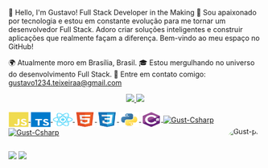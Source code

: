 👋 Hello, I'm Gustavo! Full Stack Developer in the Making 🚀
Sou apaixonado por tecnologia e estou em constante evolução para me tornar um desenvolvedor Full Stack. Adoro criar soluções inteligentes e construir aplicações que realmente façam a diferença. Bem-vindo ao meu espaço no GitHub!

🌍 Atualmente moro em Brasília, Brasil.
🎓 Estou mergulhando no universo do desenvolvimento Full Stack.
📧 Entre em contato comigo: gustavo1234.teixeiraa@gmail.com

<div align="center">
  <a href="https://github.com/GustavoTeixeiraDev">
  <img height="180em" src="https://github-readme-stats.vercel.app/api?username=GustavoTeixeiraDev&show_icons=true&theme=dark&include_all_commits=true&count_private=true"/>
  <img height="180em" src="https://github-readme-stats.vercel.app/api/top-langs/?username=GustavoTeixeiraDev&layout=compact&langs_count=7&theme=dark"/>
</div>
<div style="display: inline_block"><br>
  <img align="center" alt="Gust-Js" height="30" width="40" src="https://raw.githubusercontent.com/devicons/devicon/master/icons/javascript/javascript-plain.svg">
  <img align="center" alt="Gust-Ts" height="30" width="40" src="https://raw.githubusercontent.com/devicons/devicon/master/icons/typescript/typescript-plain.svg">
  <img align="center" alt="Gust-React" height="30" width="40" src="https://raw.githubusercontent.com/devicons/devicon/master/icons/react/react-original.svg">
  <img align="center" alt="Gust-HTML" height="30" width="40" src="https://raw.githubusercontent.com/devicons/devicon/master/icons/html5/html5-original.svg">
  <img align="center" alt="Gust-CSS" height="30" width="40" src="https://raw.githubusercontent.com/devicons/devicon/master/icons/css3/css3-original.svg">
  <img align="center" alt="Gust-Python" height="30" width="40" src="https://raw.githubusercontent.com/devicons/devicon/master/icons/python/python-original.svg">
  <img align="center" alt="Gust-Csharp" height="30" width="40" src="https://raw.githubusercontent.com/devicons/devicon/master/icons/csharp/csharp-original.svg">
  <img align="center" alt="Gust-Csharp" height="30" width="40" src="https://cdn.jsdelivr.net/gh/devicons/devicon/icons/nodejs/nodejs-original.svg" />
  <img align="center" alt="Gust-Csharp" height="30" width="40" src="https://cdn.jsdelivr.net/gh/devicons/devicon/icons/mongodb/mongodb-original.svg">
  <img align="right" alt="Gust-pic" height="140" style="border-radius: 155.5px;;" src="https://ecda30b5-e9fe-4bf6-95b0-84d909a8428d.id.repl.co/logo%20GTDev.jpg">
  
</div>

##

<div>

 <a href = "mailto:gustavo1234.teixeiraa@gmail.com"><img src="https://img.shields.io/badge/-Gmail-%23333?style=for-the-badge&logo=gmail&logoColor=white" target="_blank"></a>
  <a href="https://www.linkedin.com/in/gustavo-teixeira-dev/" target="_blank"><img src="https://img.shields.io/badge/-LinkedIn-%230077B5?style=for-the-badge&logo=linkedin&logoColor=white" target="_blank"></a> 
  
</div>
 
<!---
GustavoTeixeiraDev/GustavoTeixeiraDev is a ✨ special ✨ repository because its README.md (this file) appears on your GitHub profile.
You can click the Preview link to take a look at your changes.
--->
